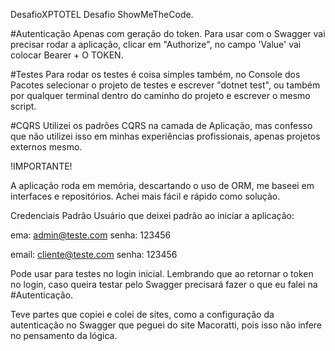 DesafioXPTOTEL
Desafio ShowMeTheCode.

#Autenticação
Apenas com geração do token. Para usar com o Swagger vai precisar rodar a aplicação, clicar em "Authorize", no campo 'Value' vai colocar Bearer + O TOKEN.

#Testes
Para rodar os testes é coisa simples também, no Console dos Pacotes selecionar o projeto de testes e escrever "dotnet test", ou também por qualquer terminal dentro do caminho do projeto e escrever o mesmo script.

#CQRS
Utilizei os padrões CQRS na camada de Aplicação, mas confesso que não utilizei isso em minhas experiências profissionais, apenas projetos externos mesmo.

!IMPORTANTE!

A aplicação roda em memória, descartando o uso de ORM, me baseei em interfaces e repositórios. Achei mais fácil e rápido como solução.

Credenciais Padrão
Usuário que deixei padrão ao iniciar a aplicação:

ema: admin@teste.com
senha: 123456

email: cliente@teste.com 
senha: 123456

Pode usar para testes no login inicial. Lembrando que ao retornar o token no login, caso queira testar pelo Swagger precisará fazer o que eu falei na #Autenticação.

Teve partes que copiei e colei de sites, como a configuração da autenticação no Swagger que peguei do site Macoratti, pois isso não infere no pensamento da lógica.
